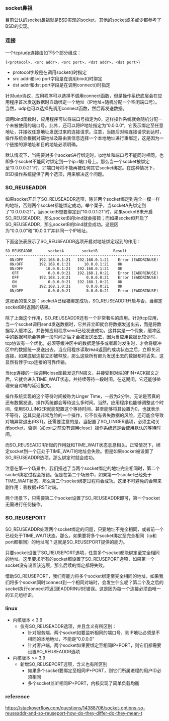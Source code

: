 ### socket鼻祖
目前公认的socket鼻祖就是BSD实现的socket，其他的socket或多或少都参考了BSD的实现。

### 连接
一个tcp/udp连接由如下5个部分组成：
```
{<protocol>, <src addr>, <src port>, <dst addr>, <dst port>}
```
- protocol字段是在调用socket()时指定
- src addr和src port字段是在调用bind()时绑定
- dst addr和dst port字段是在调用connect()时指定

针对udp协议，应用程序可以选择不调用connect函数，但是操作系统底层会在应用程序首次发送数据时自动绑定一个地址（IP地址+随机分配一个空闲端口号）。当然，udp也可以选择先调用connect函数，然后再发送数据。

调用bind函数时，应用程序可以将端口号指定为0，这样操作系统就会随机分配一个未被使用的端口号。此外，还可以将IP地址指定为”0.0.0.0“，它表示绑定至任意地址，并接收任意地址发送过来的连接请求。注意，当随后对端连接请求到达时，操作系统会根据对端地址及路由表信息选择一个本地地址进行重绑定，这是因为一个链接的源地址和目的地址必须明确。

默认情况下，当需要对多个socket进行绑定时，ip地址和端口号不能同时相同，也即多个socket不能同时绑定到一个ip+端口号上。那么当一个socket被绑定至”0.0.0.0:21“时，21端口号将不能再被任何其它socket绑定。在这种情况下，BSD操作系统提供了两个选项，用来解决这个问题。

### SO_REUSEADDR
如果socket开启了SO_REUSEADDR选项，除非两个socket绑定到完全一模一样的地址，否则两个socket都能绑定成功。举个栗子，当socketA先绑定到了”0.0.0.0:21“，当socketB想要绑定到”10.0.0.1:21”时，如果socketB未开启SO_REUSEADDR，那么socketB的bind就会报错；而如果socketB开启了SO_REUSEADDR，那么socketB的bind就会成功。这是因为“0.0.0.0”和“10.0.0.1”并非同一个IP地址。

下面这张表展示了SO_REUSEADDR选项开启对地址绑定起到的作用：

```
SO_REUSEADDR       socketA        socketB       Result
---------------------------------------------------------------------
  ON/OFF       192.168.0.1:21   192.168.0.1:21    Error (EADDRINUSE)
  ON/OFF       192.168.0.1:21      10.0.0.1:21    OK
  ON/OFF          10.0.0.1:21   192.168.0.1:21    OK
   OFF             0.0.0.0:21   192.168.1.0:21    Error (EADDRINUSE)
   OFF         192.168.1.0:21       0.0.0.0:21    Error (EADDRINUSE)
   ON              0.0.0.0:21   192.168.1.0:21    OK
   ON          192.168.1.0:21       0.0.0.0:21    OK
  ON/OFF           0.0.0.0:21       0.0.0.0:21    Error (EADDRINUSE)

```
这张表的含义是：socketA已经被绑定成功，SO_REUSEADDR开启与否，当绑定socketB时返回的结果。

除了上面这个作用，SO_REUSEADDR还有一个非常著名的应用。针对tcp应用，当一个socket调用send发送数据时，它并非立即就会将数据发送出去，而是将数据写入缓冲区，并告知应用程序send已经发送成功。这其实是一个假象，缓冲区中的数据可能会等待一段时间之后才会被发送出去，因为当应用数据比较少时，tcp协议有一个优化，必须等缓冲区中的数据足够多或者超时发生时，才会将缓冲区中的数据统一发送出去。当应用程序读取read返回的成功状态之后，立即关闭连接，如果底层连接立即被释放，那么这些所有都为发送出去的数据都将丢失，这显然有悖于tcp连接的可靠传输。

当tcp连接的一端调用close函数发送FIN报文，并接受到对端的FIN+ACK报文之后，它就会进入TIME_WAIT状态，并持续等待一段时间。在这期间，它还能够处理来自对端的延迟报文。

操作系统实现的这个等待时间被称为Linger Time，一般为2分钟。无论是否真的还有数据发送，操作系统都会等待这么多时间。当然，应用程序也能够调整这个时间，使用SO_LINGER就能配置这个等待时间，甚至能够将其设置为0，也就表示不等待，这其实是非常危险的一个操作，它不仅有丢失数据的风险，还可能会导致对端异常退出(RST)。还需要注意的是，当配置了SO_LINGER选项，必须主动关闭socket，否则（如exit之前没有调用close）操作系统还是会使用默认的等待时间。

而SO_REUSEADDR所起的作用就和TIME_WAIT状态息息相关。正常情况下，绑定socket到一个正处于TIME_WAIT的地址会失败。但是如果socket被设置了SO_REUSEADDR选项，那么绑定时就会成功。

注意在第一个场景中，我们描述了当两个socket绑定的地址完全相同时，第二个socket绑定过程会报错。但是在第二个场景中，如果第一个socket已经处于TIME_WAIT状态，那么第二个socket绑定过程将会成功。这里不可避免的会带来副作用：丢数据+RST对端。

两个场景下，只需要第二个socket设置了SO_REUSEADDR即可，第一个socket无需进行任何操作。

### SO_REUSEPORT
SO_REUSEADDR处理两个socket绑定的问题，只要地址不完全相同，或者前一个已经处于TIME_WAIT状态。那么，如果要将多个socket绑定至完全相同（ip和port都相同）的地址呢？这就是SO_REUSEPORT提供的能力。

只要socket设置了SO_REUSEPORT选项，任意多个socket都能绑定至完全相同的地址。这里要求所有的socket都设置了SO_REUSEPORT选项，如果第一个socket没有设置该选项，那么后续的绑定都将失败。

借助SO_REUSEPORT，我们有能力将多个socket绑定至完全相同的地址，如果我们将多个socket同时connect到一个相同对端时，会发生什么呢？第二个及之后的socket执行connect将返回EADDRINUSE错误。这是因为每一个连接必须由唯一的五元组标识。

### linux
- 内核版本 < 3.9
	- 仅有SO_REUSEADDR选项，并且含义有所区别：
		- 针对服务端，两个socket如要监听相同的端口号，则IP地址必须是不相同的本地地址，不能是“0.0.0.0”
		- 针对客户端，两个socket如果要绑定至相同IP+PORT，则它们都需要设置SO_REUSEADDR选项
- 内核版本 >= 3.9
	- 新增SO_REUSEPORT选项，含义也有所区别
		- 如果多个socket要绑定至相同IP+PORT，则它们所属进程的用户ID必须相同
		- 多个socket监听相同IP+PORT，内核实现了简单负载均衡

### reference
https://stackoverflow.com/questions/14388706/socket-options-so-reuseaddr-and-so-reuseport-how-do-they-differ-do-they-mean-t